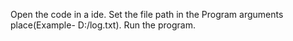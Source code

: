 Open the code in a ide.
Set the file path in the Program arguments place(Example- D:/log.txt).
Run the program.

